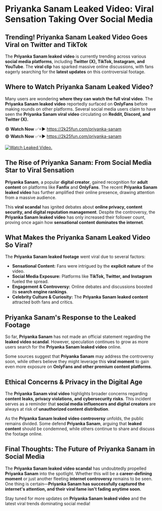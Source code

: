 # Priyanka Sanam Leaked Video: Viral Sensation Taking Over Social Media

## **Trending! Priyanka Sanam Leaked Video Goes Viral on Twitter and TikTok**
The **Priyanka Sanam leaked video** is currently trending across various **social media platforms**, including **Twitter (X), TikTok, Instagram, and YouTube**. The **viral clip** has sparked massive online discussions, with fans eagerly searching for the **latest updates** on this controversial footage.

## **Where to Watch Priyanka Sanam Leaked Video?**
Many users are wondering **where they can watch the full viral video**. The **Priyanka Sanam leaked video** reportedly surfaced on **OnlyFans** before making rounds on other platforms. Several social media users claim to have seen the **Priyanka Sanam viral video** circulating on **Reddit, Discord, and Twitter (X).**

🟢 **Watch Now** ✅=► https://2k25fun.com/priyanka-sanam  
🟢 **Watch Now** ✅=► https://2k25fun.com/priyanka-sanam  

[![Watch Leaked Video.](https://miro.medium.com/v2/resize:fit:828/format:webp/1*cilzJN44JGOrTw9NJCrNHA.gif "Watch Leaked Video")](https://2k25fun.com/priyanka-sanam)

## **The Rise of Priyanka Sanam: From Social Media Star to Viral Sensation**
**Priyanka Sanam**, a popular **digital creator**, gained recognition for **adult content** on platforms like **Fanfix** and **OnlyFans**. The recent **Priyanka Sanam leaked video** has further amplified their online presence, drawing attention from a massive audience.

This **viral scandal** has ignited debates about **online privacy, content security, and digital reputation management**. Despite the controversy, the **Priyanka Sanam leaked video** has only increased their follower count, proving once again how **sensational content dominates the internet**.

## **What Makes the Priyanka Sanam Leaked Video So Viral?**
The **Priyanka Sanam leaked footage** went viral due to several factors:
- **Sensational Content:** Fans were intrigued by the **explicit nature** of the video.
- **Social Media Exposure:** Platforms like **TikTok, Twitter, and Instagram** fueled the spread.
- **Engagement & Controversy:** Online debates and discussions boosted its **search engine rankings**.
- **Celebrity Culture & Curiosity:** The **Priyanka Sanam leaked content** attracted both fans and critics.

## **Priyanka Sanam's Response to the Leaked Footage**
So far, **Priyanka Sanam** has not made an official statement regarding the **leaked video scandal**. However, speculation continues to grow as more users search for the **Priyanka Sanam leaked video** online.

Some sources suggest that **Priyanka Sanam** may address the controversy soon, while others believe they might leverage this **viral moment** to gain even more exposure on **OnlyFans and other premium content platforms**.

## **Ethical Concerns & Privacy in the Digital Age**
The **Priyanka Sanam viral video** highlights broader concerns regarding **content leaks, privacy violations, and cybersecurity risks**. This incident serves as a reminder that **social media influencers and digital creators** are always at risk of **unauthorized content distribution**.

As the **Priyanka Sanam leaked video controversy** unfolds, the public remains divided. Some defend **Priyanka Sanam**, arguing that **leaked content** should be condemned, while others continue to share and discuss the footage online.

## **Final Thoughts: The Future of Priyanka Sanam in Social Media**
The **Priyanka Sanam leaked video scandal** has undoubtedly propelled **Priyanka Sanam** into the spotlight. Whether this will be a **career-defining moment** or just another fleeting **internet controversy** remains to be seen. One thing is certain—**Priyanka Sanam has successfully captured the internet's attention, and their viral fame isn't fading anytime soon.**

Stay tuned for more updates on **Priyanka Sanam leaked video** and the latest viral trends dominating social media!
